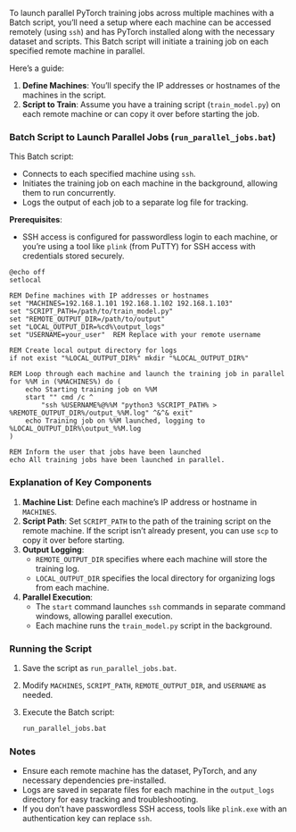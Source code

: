 To launch parallel PyTorch training jobs across multiple machines with a Batch script, you’ll need a setup where each machine can be accessed remotely (using `ssh`) and has PyTorch installed along with the necessary dataset and scripts. This Batch script will initiate a training job on each specified remote machine in parallel.

Here’s a guide:

1. **Define Machines**: You’ll specify the IP addresses or hostnames of the machines in the script.
2. **Script to Train**: Assume you have a training script (`train_model.py`) on each remote machine or can copy it over before starting the job.

### Batch Script to Launch Parallel Jobs (`run_parallel_jobs.bat`)

This Batch script:
- Connects to each specified machine using `ssh`.
- Initiates the training job on each machine in the background, allowing them to run concurrently.
- Logs the output of each job to a separate log file for tracking.

**Prerequisites**:
- SSH access is configured for passwordless login to each machine, or you’re using a tool like `plink` (from PuTTY) for SSH access with credentials stored securely.

```batch
@echo off
setlocal

REM Define machines with IP addresses or hostnames
set "MACHINES=192.168.1.101 192.168.1.102 192.168.1.103"
set "SCRIPT_PATH=/path/to/train_model.py"
set "REMOTE_OUTPUT_DIR=/path/to/output"
set "LOCAL_OUTPUT_DIR=%cd%\output_logs"
set "USERNAME=your_user"  REM Replace with your remote username

REM Create local output directory for logs
if not exist "%LOCAL_OUTPUT_DIR%" mkdir "%LOCAL_OUTPUT_DIR%"

REM Loop through each machine and launch the training job in parallel
for %%M in (%MACHINES%) do (
    echo Starting training job on %%M
    start "" cmd /c ^
        "ssh %USERNAME%@%%M "python3 %SCRIPT_PATH% > %REMOTE_OUTPUT_DIR%/output_%%M.log" ^&^& exit"
    echo Training job on %%M launched, logging to %LOCAL_OUTPUT_DIR%\output_%%M.log
)

REM Inform the user that jobs have been launched
echo All training jobs have been launched in parallel.
```

### Explanation of Key Components

1. **Machine List**: Define each machine’s IP address or hostname in `MACHINES`.
2. **Script Path**: Set `SCRIPT_PATH` to the path of the training script on the remote machine. If the script isn’t already present, you can use `scp` to copy it over before starting.
3. **Output Logging**:
   - `REMOTE_OUTPUT_DIR` specifies where each machine will store the training log.
   - `LOCAL_OUTPUT_DIR` specifies the local directory for organizing logs from each machine.
4. **Parallel Execution**:
   - The `start` command launches `ssh` commands in separate command windows, allowing parallel execution.
   - Each machine runs the `train_model.py` script in the background.

### Running the Script

1. Save the script as `run_parallel_jobs.bat`.
2. Modify `MACHINES`, `SCRIPT_PATH`, `REMOTE_OUTPUT_DIR`, and `USERNAME` as needed.
3. Execute the Batch script:

   ```cmd
   run_parallel_jobs.bat
   ```

### Notes

- Ensure each remote machine has the dataset, PyTorch, and any necessary dependencies pre-installed.
- Logs are saved in separate files for each machine in the `output_logs` directory for easy tracking and troubleshooting.
- If you don’t have passwordless SSH access, tools like `plink.exe` with an authentication key can replace `ssh`.